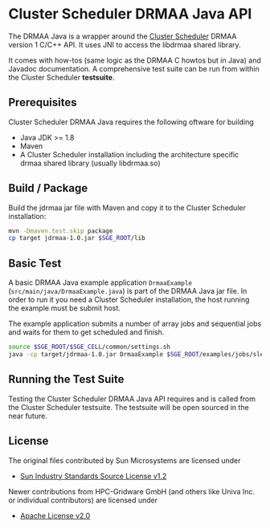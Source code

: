 # Cluster Scheduler DRMAA Java API

The DRMAA Java is a wrapper around the [Cluster Scheduler](https://github.com/hpc-gridware/clusterscheduler)
DRMAA version 1 C/C++ API.
It uses JNI to access the libdrmaa shared library.

It comes with how-tos (same logic as the DRMAA C howtos but in Java) and Javadoc documentation.
A comprehensive test suite can be run from within the Cluster Scheduler **testsuite**.

## Prerequisites

Cluster Scheduler DRMAA Java requires the following oftware for building
* Java JDK >= 1.8
* Maven
* A Cluster Scheduler installation including the architecture specific drmaa shared library (usually libdrmaa.so)

## Build / Package

Build the jdrmaa jar file with Maven and copy it to the Cluster Scheduler installation:
```bash
mvn -Dmaven.test.skip package
cp target jdrmaa-1.0.jar $SGE_ROOT/lib
```

## Basic Test

A basic DRMAA Java example application `DrmaaExample` (`src/main/java/DrmaaExample.java`) is part of the DRMAA Java jar file.
In order to run it you need a Cluster Scheduler installation, the host running the example
must be submit host.

The example application submits a number of array jobs and sequential jobs and waits
for them to get scheduled and finish.

```bash
source $SGE_ROOT/$SGE_CELL/common/settings.sh
java -cp target/jdrmaa-1.0.jar DrmaaExample $SGE_ROOT/examples/jobs/sleeper.sh
```

## Running the Test Suite

Testing the Cluster Scheduler DRMAA Java API requires and is called from
the Cluster Scheduler testsuite.
The testsuite will be open sourced in the near future.

## License

The original files contributed by Sun Microsystems are licensed under

- [Sun Industry Standards Source License v1.2](https://github.com/hpc-gridware/drmaa-java/blob/master/License_SISSL_v1-2.txt)

Newer contributions from HPC-Gridware GmbH (and others like Univa Inc. or individual contributors) are licensed under

- [Apache License v2.0](https://github.com/hpc-gridware/drmaa-java/blob/master/License_APACHE_v2-0.txt)


